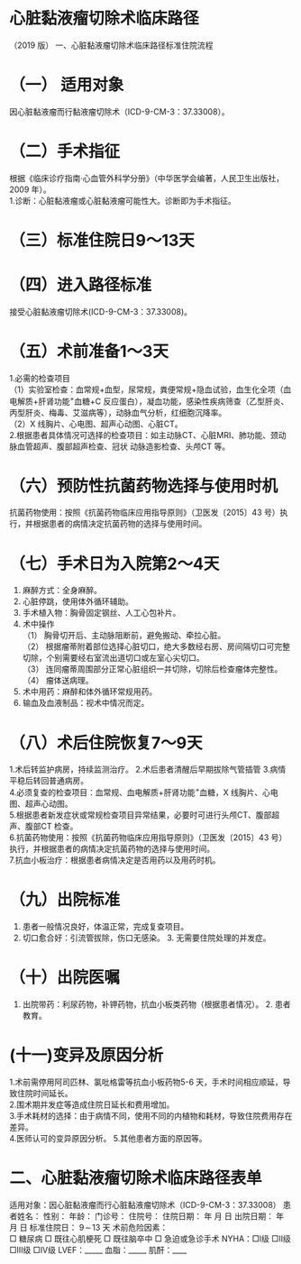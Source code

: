 # 心脏黏液瘤切除术临床路径  
（2019 版） 一、心脏黏液瘤切除术临床路径标准住院流程  
# （一） 适用对象  
因心脏黏液瘤而行黏液瘤切除术（ICD-9-CM-3：37.33008）。  
# （二）手术指征  
根据《临床诊疗指南·心血管外科学分册》（中华医学会编著，人民卫生出版社，2009 年）。  
1.诊断：心脏黏液瘤或心脏黏液瘤可能性大。诊断即为手术指征。  
# （三）标准住院日9～13天  
# （四）进入路径标准  
接受心脏黏液瘤切除术(ICD-9-CM-3：37.33008)。  
# （五）术前准备1～3天  
1.必需的检查项目  
（1）实验室检查：血常规$+$血型，尿常规，粪便常规$+$隐血试验，血生化全项（血电解质$+$肝肾功能$^+$血糖$+{\mathsf C}$ 反应蛋白），凝血功能，感染性疾病筛查（乙型肝炎、丙型肝炎、梅毒、艾滋病等），动脉血气分析，红细胞沉降率。  
（2）X 线胸片、心电图、超声心动图、心脏CT。  
2.根据患者具体情况可选择的检查项目：如主动脉CT、心脏MRI、肺功能、颈动脉血管超声、腹部超声检查、冠状 动脉造影检查、头颅CT 等。  
# （六）预防性抗菌药物选择与使用时机  
抗菌药物使用：按照《抗菌药物临床应用指导原则》（卫医发〔2015〕43 号）执行，并根据患者的病情决定抗菌药物的选择与使用时间。  
# （七）手术日为入院第2～4天  
1. 麻醉方式：全身麻醉。  
2. 心脏停跳，使用体外循环辅助。  
3. 手术植入物：胸骨固定钢丝、人工心包补片。  
4. 术中操作  
（1） 胸骨切开后、主动脉阻断前，避免搬动、牵拉心脏。  
（2） 根据瘤蒂附着部位选择心脏切口，绝大多数经右房、房间隔切口可完整切除，个别需要经右室流出道切口或左室心尖切口。  
（3） 连同瘤蒂周围部分正常心脏组织一并切除，切除后检查瘤体完整性。  
（4） 瘤体送病理。  
5. 术中用药：麻醉和体外循环常规用药。  
6. 输血及血液制品：视术中情况而定。  
# （八）术后住院恢复7～9天  
1.术后转监护病房，持续监测治疗。 2.术后患者清醒后早期拔除气管插管 3.病情平稳后转回普通病房。  
4.必须复查的检查项目：血常规、血电解质$+$肝肾功能$^+$血糖，X 线胸片、心电图、超声心动图。  
5.根据患者新发症状或常规检查项目异常结果，必要时可进行头颅CT、腹部超声、腹部CT 检查。  
6.抗菌药物使用：按照《抗菌药物临床应用指导原则》（卫医发〔2015〕43 号）执行，并根据患者的病情决定抗菌药物的选择与使用时间。  
7.抗血小板治疗：根据患者病情决定是否用药以及用药时机。  
# （九）出院标准  
1. 患者一般情况良好，体温正常，完成复查项目。  
2. 切口愈合好：引流管拔除，伤口无感染。 3. 无需要住院处理的并发症。  
# （十）出院医嘱  
1. 出院带药：利尿药物，补钾药物，抗血小板类药物（根据患者情况）。 2. 患者教育。  
# (十一)变异及原因分析  
1.术前需停用阿司匹林、氯吡格雷等抗血小板药物5-6 天，手术时间相应顺延，导致住院时间延长。  
2.围术期并发症等造成住院日延长和费用增加。  
3.手术耗材的选择：由于病情不同，使用不同的内植物和耗材，导致住院费用存在差异。  
4.医师认可的变异原因分析。 5.其他患者方面的原因等。  
# 二、心脏黏液瘤切除术临床路径表单  
适用对象：因心脏黏液瘤而行心脏黏液瘤切除术（ICD-9-CM-3：37.33008） 患者姓名：           性别：    年龄：    门诊号：       住院号：       住院日期：   年  月  日 出院日期：   年  月   日  标准住院日： $9\!\sim\!13$ 天 术前危险因素：  
□ 糖尿病   □ 既往心肌梗死   □ 既往脑卒中   □ 急迫或急诊手术    NYHA：□Ⅰ级  □Ⅱ级  □Ⅲ级  □Ⅳ级    LVEF：_____   血脂：_____  肌酐：____  
